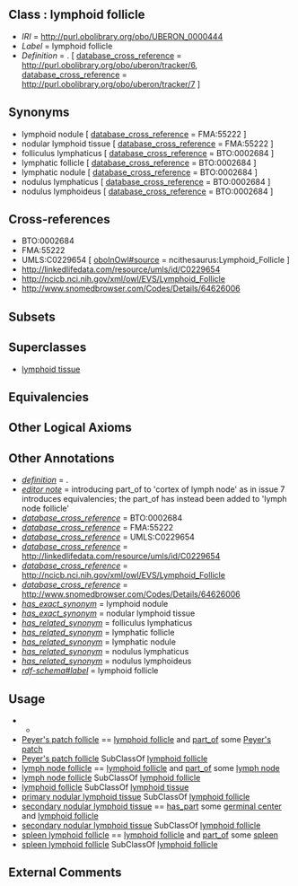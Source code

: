 
## Class : lymphoid follicle

 * *IRI* = http://purl.obolibrary.org/obo/UBERON_0000444
 * *Label* = lymphoid follicle
 * *Definition* = . [ [database_cross_reference](../../ef/oboInOwl#hasDbXref.md) = http://purl.obolibrary.org/obo/uberon/tracker/6, [database_cross_reference](../../ef/oboInOwl#hasDbXref.md) = http://purl.obolibrary.org/obo/uberon/tracker/7 ]

## Synonyms

 * lymphoid nodule [ [database_cross_reference](../../ef/oboInOwl#hasDbXref.md) = FMA:55222 ]
 * nodular lymphoid tissue [ [database_cross_reference](../../ef/oboInOwl#hasDbXref.md) = FMA:55222 ]
 * folliculus lymphaticus [ [database_cross_reference](../../ef/oboInOwl#hasDbXref.md) = BTO:0002684 ]
 * lymphatic follicle [ [database_cross_reference](../../ef/oboInOwl#hasDbXref.md) = BTO:0002684 ]
 * lymphatic nodule [ [database_cross_reference](../../ef/oboInOwl#hasDbXref.md) = BTO:0002684 ]
 * nodulus lymphaticus [ [database_cross_reference](../../ef/oboInOwl#hasDbXref.md) = BTO:0002684 ]
 * nodulus lymphoideus [ [database_cross_reference](../../ef/oboInOwl#hasDbXref.md) = BTO:0002684 ]

## Cross-references

 * BTO:0002684
 * FMA:55222
 * UMLS:C0229654 [ [oboInOwl#source](../../ce/oboInOwl#source.md) = ncithesaurus:Lymphoid_Follicle ]
 * http://linkedlifedata.com/resource/umls/id/C0229654
 * http://ncicb.nci.nih.gov/xml/owl/EVS/Lymphoid_Follicle
 * http://www.snomedbrowser.com/Codes/Details/64626006

## Subsets


## Superclasses

 * [lymphoid tissue](../../UBERON/44/UBERON_0001744.md)

## Equivalencies


## Other Logical Axioms


## Other Annotations

 * *[definition](../../IAO/15/IAO_0000115.md)* = .
 * *[editor note](../../IAO/16/IAO_0000116.md)* = introducing part_of to 'cortex of lymph node' as in issue 7 introduces equivalencies; the part_of has instead been added to 'lymph node follicle'
 * *[database_cross_reference](../../ef/oboInOwl#hasDbXref.md)* = BTO:0002684
 * *[database_cross_reference](../../ef/oboInOwl#hasDbXref.md)* = FMA:55222
 * *[database_cross_reference](../../ef/oboInOwl#hasDbXref.md)* = UMLS:C0229654
 * *[database_cross_reference](../../ef/oboInOwl#hasDbXref.md)* = http://linkedlifedata.com/resource/umls/id/C0229654
 * *[database_cross_reference](../../ef/oboInOwl#hasDbXref.md)* = http://ncicb.nci.nih.gov/xml/owl/EVS/Lymphoid_Follicle
 * *[database_cross_reference](../../ef/oboInOwl#hasDbXref.md)* = http://www.snomedbrowser.com/Codes/Details/64626006
 * *[has_exact_synonym](../../ym/oboInOwl#hasExactSynonym.md)* = lymphoid nodule
 * *[has_exact_synonym](../../ym/oboInOwl#hasExactSynonym.md)* = nodular lymphoid tissue
 * *[has_related_synonym](../../ym/oboInOwl#hasRelatedSynonym.md)* = folliculus lymphaticus
 * *[has_related_synonym](../../ym/oboInOwl#hasRelatedSynonym.md)* = lymphatic follicle
 * *[has_related_synonym](../../ym/oboInOwl#hasRelatedSynonym.md)* = lymphatic nodule
 * *[has_related_synonym](../../ym/oboInOwl#hasRelatedSynonym.md)* = nodulus lymphaticus
 * *[has_related_synonym](../../ym/oboInOwl#hasRelatedSynonym.md)* = nodulus lymphoideus
 * *[rdf-schema#label](../../el/rdf-schema#label.md)* = lymphoid follicle

## Usage

 * -
 * [Peyer's patch follicle](../../UBERON/86/UBERON_0010386.md) == [lymphoid follicle](../../UBERON/44/UBERON_0000444.md) and [part_of](../../BFO/50/BFO_0000050.md) some [Peyer's patch](../../UBERON/11/UBERON_0001211.md)
 * [Peyer's patch follicle](../../UBERON/86/UBERON_0010386.md) SubClassOf [lymphoid follicle](../../UBERON/44/UBERON_0000444.md)
 * [lymph node follicle](../../UBERON/48/UBERON_0010748.md) == [lymphoid follicle](../../UBERON/44/UBERON_0000444.md) and [part_of](../../BFO/50/BFO_0000050.md) some [lymph node](../../UBERON/29/UBERON_0000029.md)
 * [lymph node follicle](../../UBERON/48/UBERON_0010748.md) SubClassOf [lymphoid follicle](../../UBERON/44/UBERON_0000444.md)
 * [lymphoid follicle](../../UBERON/44/UBERON_0000444.md) SubClassOf [lymphoid tissue](../../UBERON/44/UBERON_0001744.md)
 * [primary nodular lymphoid tissue](../../UBERON/22/UBERON_0010422.md) SubClassOf [lymphoid follicle](../../UBERON/44/UBERON_0000444.md)
 * [secondary nodular lymphoid tissue](../../UBERON/45/UBERON_0001745.md) == [has_part](../../BFO/51/BFO_0000051.md) some [germinal center](../../UBERON/54/UBERON_0010754.md) and [lymphoid follicle](../../UBERON/44/UBERON_0000444.md)
 * [secondary nodular lymphoid tissue](../../UBERON/45/UBERON_0001745.md) SubClassOf [lymphoid follicle](../../UBERON/44/UBERON_0000444.md)
 * [spleen lymphoid follicle](../../UBERON/49/UBERON_0001249.md) == [lymphoid follicle](../../UBERON/44/UBERON_0000444.md) and [part_of](../../BFO/50/BFO_0000050.md) some [spleen](../../UBERON/06/UBERON_0002106.md)
 * [spleen lymphoid follicle](../../UBERON/49/UBERON_0001249.md) SubClassOf [lymphoid follicle](../../UBERON/44/UBERON_0000444.md)

## External Comments

